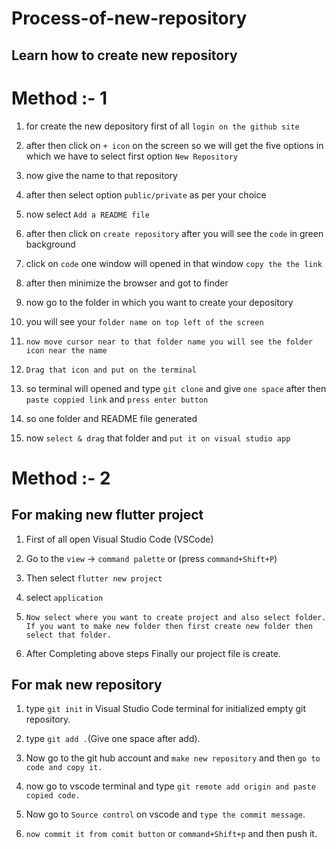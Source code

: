 # Process-of-new-repository

## Learn how to create new repository

# Method :- 1  

1) for create the new depository first of all `login on the github site`
2) after then click on `+ icon` on the screen so we will get the five options in which we have to select first option `New Repository`
3) now give the name to that repository
4) after then select option `public/private` as per your choice
5) now select `Add a README file`
6) after then click on `create repository` after you will see the `code` in green background
7) click on `code` one window will opened  in that window `copy the the link`
8) after then minimize the browser and got to finder
9) now go to the folder in which you want to create your depository 
10) you will see your `folder name on top left of the screen`
11) `now move cursor near to that folder name you will see the folder icon near the name`
12) `Drag that icon and put on the terminal`
13) so terminal will opened and type `git clone` and give `one space` after then `paste coppied link` and `press enter button`

14) so one folder and README file generated 
15) now `select & drag` that folder and `put it on visual studio app`

 
# Method :- 2

## For making new flutter project

1) First of all open Visual Studio Code (VSCode)

2) Go to the `view` -> `command palette` or (press `command+Shift+P`) 

3) Then select `flutter new project`

4) select `application` 

5) `Now select where you want to create project and also select folder.`
`If you want to make new folder then first create new folder then select that folder.`

6) After Completing above steps Finally our project file is create.



## For mak new repository

1) type `git init` in Visual Studio Code terminal for initialized empty git repository.

2) type `git add .`(Give one space after add).

3) Now go to the git hub account and `make new repository` and then `go to code and copy it.`

4) now go to vscode terminal and type 
`git remote add origin and paste copied code.`

5) Now go to `Source control` on vscode and `type the commit message`.

6) `now commit it from comit button` or `command+Shift+p` and then push it.